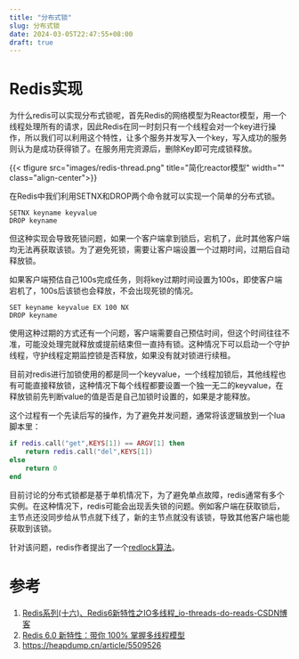 ```yaml
---
title: "分布式锁"
slug: 分布式锁
date: 2024-03-05T22:47:55+08:00
draft: true
---
```


<!--more-->

# Redis实现

为什么redis可以实现分布式锁呢，首先Redis的网络模型为Reactor模型，用一个线程处理所有的请求，因此Redis在同一时刻只有一个线程会对一个key进行操作，所以我们可以利用这个特性，让多个服务并发写入一个key，写入成功的服务则认为是成功获得锁了。在服务用完资源后，删除Key即可完成锁释放。

{{< tfigure src="images/redis-thread.png" title="简化reactor模型" width="" class="align-center">}}

在Redis中我们利用SETNX和DROP两个命令就可以实现一个简单的分布式锁。

```shell
SETNX keyname keyvalue
DROP keyname
```

但这种实现会导致死锁问题，如果一个客户端拿到锁后，宕机了，此时其他客户端均无法再获取该锁。为了避免死锁，需要让客户端设置一个过期时间，过期后自动释放锁。

如果客户端预估自己100s完成任务，则将key过期时间设置为100s，即使客户端宕机了，100s后该锁也会释放，不会出现死锁的情况。

```shell
SET keyname keyvalue EX 100 NX
DROP keyname
```

使用这种过期的方式还有一个问题，客户端需要自己预估时间，但这个时间往往不准，可能没处理完就释放或提前结束但一直持有锁。这种情况下可以启动一个守护线程，守护线程定期监控锁是否释放，如果没有就对锁进行续租。


目前对redis进行加锁使用的都是同一个keyvalue，一个线程加锁后，其他线程也有可能直接释放锁，这种情况下每个线程都要设置一个独一无二的keyvalue，在释放锁前先判断value的值是否是自己加锁时设置的，如果是才能释放。

这个过程有一个先读后写的操作，为了避免并发问题，通常将该逻辑放到一个lua脚本里：

```lua
if redis.call("get",KEYS[1]) == ARGV[1] then
    return redis.call("del",KEYS[1])
else
    return 0
end
```

目前讨论的分布式锁都是基于单机情况下，为了避免单点故障，redis通常有多个实例。在这种情况下，redis可能会出现丢失锁的问题。例如客户端在获取锁后，主节点还没同步给从节点就下线了，新的主节点就没有该锁，导致其他客户端也能获取到该锁。

针对该问题，redis作者提出了一个[redlock算法](https://redis.io/docs/manual/patterns/distributed-locks/)。






# 参考

1. [Redis系列(十六)、Redis6新特性之IO多线程_io-threads-do-reads-CSDN博客](https://blog.csdn.net/wsdc0521/article/details/106766587)
2. [Redis 6.0 新特性：带你 100% 掌握多线程模型](https://segmentfault.com/a/1190000040376111)
4. https://heapdump.cn/article/5509526